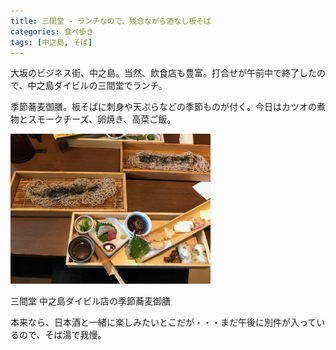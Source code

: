 ```yaml
---
title: 三間堂 - ランチなので、残念ながら酒なし板そば
categories: 食べ歩き
tags: [中之島, そば]
---
```


大坂のビジネス街、中之島。当然、飲食店も豊富。打合せが午前中で終了したので、中之島ダイビルの三間堂でランチ。

季節蕎麦御膳。板そばに刺身や天ぷらなどの季節ものが付く。今日はカツオの煮物とスモークチーズ、卵焼き、高菜ご飯。

<div class="320px">
<a href="/assets/images/20170511a/IMG_0728.jpg">
<img src="/assets/images/20170511a/IMG_0728.jpg" width="320px">
</a>
<p>三間堂 中之島ダイビル店の季節蕎麦御膳</p>
</div>

本来なら、日本酒と一緒に楽しみたいとこだが・・・まだ午後に別件が入っているので、そば湯で我慢。
